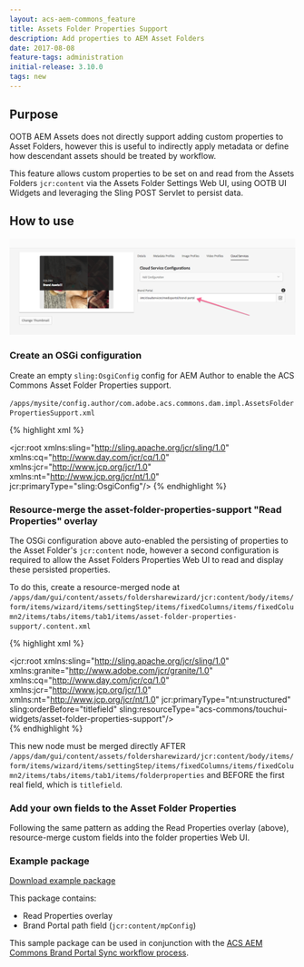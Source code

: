 ```yaml
---
layout: acs-aem-commons_feature
title: Assets Folder Properties Support
description: Add properties to AEM Asset Folders
date: 2017-08-08
feature-tags: administration
initial-release: 3.10.0
tags: new
---
```


## Purpose

OOTB AEM Assets does not directly support adding custom properties to Asset Folders, however this is useful to indirectly apply metadata or define how descendant assets should be treated by workflow.

This feature allows custom properties to be set on and read from the Assets Folders `jcr:content` via the Assets Folder Settings Web UI,
using OOTB UI Widgets and leveraging the Sling POST Servlet to persist data.

## How to use

![Asset Folder Properties Support](./images/folder-properties.png)

### Create an OSGi configuration
 
Create an empty `sling:OsgiConfig` config for AEM Author to enable the ACS Commons Asset Folder Properties support.

`/apps/mysite/config.author/com.adobe.acs.commons.dam.impl.AssetsFolderPropertiesSupport.xml`

{% highlight xml %}
<?xml version="1.0" encoding="UTF-8"?>
<jcr:root xmlns:sling="http://sling.apache.org/jcr/sling/1.0" xmlns:cq="http://www.day.com/jcr/cq/1.0" xmlns:jcr="http://www.jcp.org/jcr/1.0" xmlns:nt="http://www.jcp.org/jcr/nt/1.0"
    jcr:primaryType="sling:OsgiConfig"/>
{% endhighlight %}

### Resource-merge the asset-folder-properties-support "Read Properties" overlay

The OSGi configuration above auto-enabled the persisting of properties to the Asset Folder's `jcr:content` node, 
however a second configuration is required to allow the Asset Folders Properties Web UI to read and display these persisted properties.

To do this, create a resource-merged node at `/apps/dam/gui/content/assets/foldersharewizard/jcr:content/body/items/form/items/wizard/items/settingStep/items/fixedColumns/items/fixedColumn2/items/tabs/items/tab1/items/asset-folder-properties-support/.content.xml`

{% highlight xml %}
<?xml version="1.0" encoding="UTF-8"?>
<jcr:root xmlns:sling="http://sling.apache.org/jcr/sling/1.0" xmlns:granite="http://www.adobe.com/jcr/granite/1.0" xmlns:cq="http://www.day.com/jcr/cq/1.0" xmlns:jcr="http://www.jcp.org/jcr/1.0" xmlns:nt="http://www.jcp.org/jcr/nt/1.0"
    jcr:primaryType="nt:unstructured"
    sling:orderBefore="titlefield"
    sling:resourceType="acs-commons/touchui-widgets/asset-folder-properties-support"/>                                                                   
{% endhighlight %}

This new node must be merged directly AFTER `/apps/dam/gui/content/assets/foldersharewizard/jcr:content/body/items/form/items/wizard/items/settingStep/items/fixedColumns/items/fixedColumn2/items/tabs/items/tab1/items/folderproperties` and BEFORE the first real field, which is `titlefield`.

### Add your own fields to the Asset Folder Properties

Following the same pattern as adding the Read Properties overlay (above), resource-merge custom fields into the folder properties Web UI.

### Example package

[Download example package](./acs-aem-commons-assets-folder-properties-support-1.0.0.zip)

This package contains:

* Read Properties overlay
* Brand Portal path field (`jcr:content/mpConfig`)

This sample package can be used in conjunction with the [ACS AEM Commons Brand Portal Sync workflow process](/acs-aem-commons/features/workflow-processes/brand-portal/index.html).